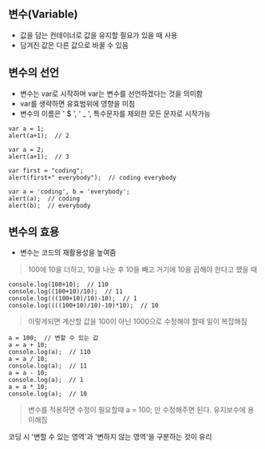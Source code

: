 ## 변수(Variable)
- 값을 담는 컨테이너로 값을 유지할 필요가 있을 때 사용
- 담겨진 값은 다른 값으로 바꿀 수 있음

## 변수의 선언
- 변수는 var로 시작하며 var는 변수를 선언하겠다는 것을 의미함
- var를 생략하면 유효범위에 영향을 미침
- 변수의 이름은 ' $ ', ' _ ', 특수문자를 제외한 모든 문자로 시작가능

```
var a = 1;
alert(a+1);  // 2
 
var a = 2;
alert(a+1);  // 3
```

```
var first = "coding";
alert(first+" everybody");  // coding everybody
```

```
var a = 'coding', b = 'everybody';
alert(a);  // coding
alert(b);  // everybody
```

## 변수의 효용
- 변수는 코드의 재활용성을 높여줌
> 100에 10을 더하고, 10을 나눈 후 10을 빼고 거기에 10을 곱해야 한다고 했을 때
```
console.log(100+10);  // 110
console.log((100+10)/10);  // 11
console.log(((100+10)/10)-10);  // 1
console.log((((100+10)/10)-10)*10);  // 10
```
> 이렇게되면 계산할 값을 100이 아닌 1000으로 수정해야 할때 일이 복잡해짐

```
a = 100;  // 변할 수 있는 값
a = a + 10;
console.log(a);  // 110
a = a / 10;
console.log(a);  // 11
a = a - 10;
console.log(a);  // 1
a = a * 10;
console.log(a);  // 10
```
> 변수를 적용하면 수정이 필요할때 a = 100; 만 수정해주면 된다. 유지보수에 용이해짐

코딩 시 '변할 수 있는 영역'과 '변하지 않는 영역'을 구분하는 것이 유리

